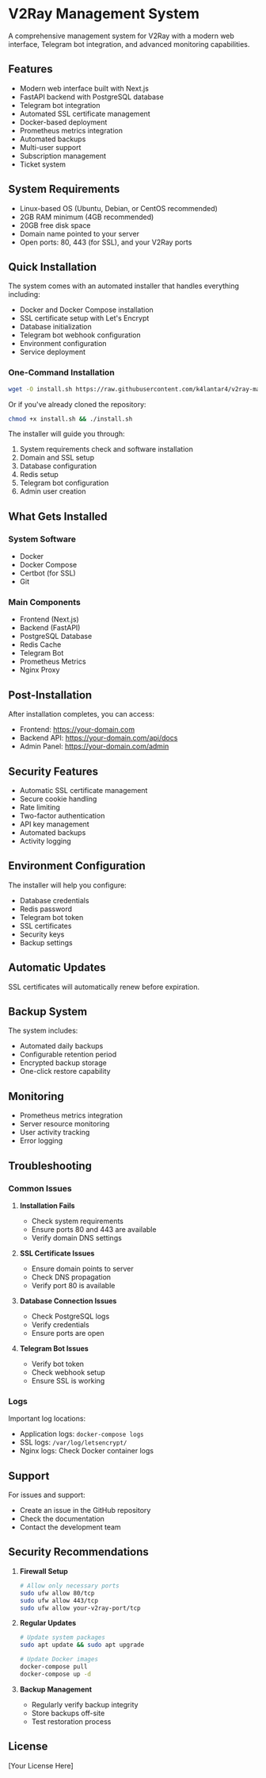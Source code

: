 # V2Ray Management System

A comprehensive management system for V2Ray with a modern web interface, Telegram bot integration, and advanced monitoring capabilities.

## Features

- Modern web interface built with Next.js
- FastAPI backend with PostgreSQL database
- Telegram bot integration
- Automated SSL certificate management
- Docker-based deployment
- Prometheus metrics integration
- Automated backups
- Multi-user support
- Subscription management
- Ticket system

## System Requirements

- Linux-based OS (Ubuntu, Debian, or CentOS recommended)
- 2GB RAM minimum (4GB recommended)
- 20GB free disk space
- Domain name pointed to your server
- Open ports: 80, 443 (for SSL), and your V2Ray ports

## Quick Installation

The system comes with an automated installer that handles everything including:

- Docker and Docker Compose installation
- SSL certificate setup with Let's Encrypt
- Database initialization
- Telegram bot webhook configuration
- Environment configuration
- Service deployment

### One-Command Installation

```bash
wget -O install.sh https://raw.githubusercontent.com/k4lantar4/v2ray-management-system/main/install.sh && chmod +x install.sh && ./install.sh
```

Or if you've already cloned the repository:

```bash
chmod +x install.sh && ./install.sh
```

The installer will guide you through:

1. System requirements check and software installation
2. Domain and SSL setup
3. Database configuration
4. Redis setup
5. Telegram bot configuration
6. Admin user creation

## What Gets Installed

### System Software
- Docker
- Docker Compose
- Certbot (for SSL)
- Git

### Main Components
- Frontend (Next.js)
- Backend (FastAPI)
- PostgreSQL Database
- Redis Cache
- Telegram Bot
- Prometheus Metrics
- Nginx Proxy

## Post-Installation

After installation completes, you can access:

- Frontend: https://your-domain.com
- Backend API: https://your-domain.com/api/docs
- Admin Panel: https://your-domain.com/admin

## Security Features

- Automatic SSL certificate management
- Secure cookie handling
- Rate limiting
- Two-factor authentication
- API key management
- Automated backups
- Activity logging

## Environment Configuration

The installer will help you configure:

- Database credentials
- Redis password
- Telegram bot token
- SSL certificates
- Security keys
- Backup settings

## Automatic Updates

SSL certificates will automatically renew before expiration.

## Backup System

The system includes:

- Automated daily backups
- Configurable retention period
- Encrypted backup storage
- One-click restore capability

## Monitoring

- Prometheus metrics integration
- Server resource monitoring
- User activity tracking
- Error logging

## Troubleshooting

### Common Issues

1. **Installation Fails**
   - Check system requirements
   - Ensure ports 80 and 443 are available
   - Verify domain DNS settings

2. **SSL Certificate Issues**
   - Ensure domain points to server
   - Check DNS propagation
   - Verify port 80 is available

3. **Database Connection Issues**
   - Check PostgreSQL logs
   - Verify credentials
   - Ensure ports are open

4. **Telegram Bot Issues**
   - Verify bot token
   - Check webhook setup
   - Ensure SSL is working

### Logs

Important log locations:
- Application logs: `docker-compose logs`
- SSL logs: `/var/log/letsencrypt/`
- Nginx logs: Check Docker container logs

## Support

For issues and support:
- Create an issue in the GitHub repository
- Check the documentation
- Contact the development team

## Security Recommendations

1. **Firewall Setup**
   ```bash
   # Allow only necessary ports
   sudo ufw allow 80/tcp
   sudo ufw allow 443/tcp
   sudo ufw allow your-v2ray-port/tcp
   ```

2. **Regular Updates**
   ```bash
   # Update system packages
   sudo apt update && sudo apt upgrade
   
   # Update Docker images
   docker-compose pull
   docker-compose up -d
   ```

3. **Backup Management**
   - Regularly verify backup integrity
   - Store backups off-site
   - Test restoration process

## License

[Your License Here]
